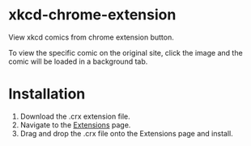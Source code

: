 xkcd-chrome-extension
=====================

View xkcd comics from chrome extension button.

To view the specific comic on the original site, click the image and the comic will be loaded in a background tab.

Installation
====
1) Download the .crx extension file.
2) Navigate to the [Extensions]("chrome://extensions") page.
3) Drag and drop the .crx file onto the Extensions page and install.
